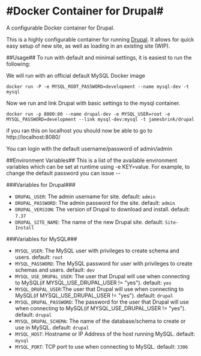 #Docker Container for Drupal#
==================================
A configurable Docker container for Drupal.


This is a highly configurable container for running [Drupal](https://www.drupal.org/). It allows for quick easy setup of new site, as well as loading in an existing site (WIP).

##Usage##
To run with default and minimal settings, it is easiest to run the following:

We will run with an official default MySQL Docker image
```
docker run -P -e MYSQL_ROOT_PASSWORD=development --name mysql-dev -t mysql
```

Now we run and link Drupal with basic settings to the mysql container.
```
docker run -p 8080:80 --name drupal-dev -e MYSQL_USER=root -e MYSQL_PASSWORD=development --link mysql-dev:mysql -t jamesbrink/drupal
```

if you ran this on localhost you should  now be able to go to
http://localhost:8080/

You can login with the default username/password of admin/admin


##Environment Variables##
This is a list of the available environment variables which can be set at runtime using -e KEY=value.
For example, to change the default password you can issue --

###Variables for Drupal###
* `DRUPAL_USER`: The admin username for site. default: `admin`
* `DRUPAL_PASSWORD`: The admin password for the site. default: `admin`
* `DRUPAL_VERSION`: The version of Drupal to download and install. default: `7.37`
* `DRUPAL_SITE_NAME`: The name of the new Drupal site. default: `Site-Install`

###Variables for MySQL###
* `MYSQL_USER`: The MySQL user with privileges to create schema and users. default: `root`
* `MYSQL_PASSWORD`: The MySQL password for user with privileges to create schemas and users. default: `dev`
* `MYSQL_USE_DRUPAL_USER`: The user that Drupal will use when connecting to MySQL(if MYSQL_USE_DRUPAL_USER != "yes"). default: `yes`
* `MYSQL_DRUPAL_USER`:The user that Drupal will use when connecting to MySQL(if MYSQL_USE_DRUPAL_USER != "yes"). default: `drupal`
* `MYSQL_DRUPAL_PASSWORD`: The password for the user that Drupal will use when connecting to MySQL(if MYSQL_USE_DRUPAL_USER != "yes"). default: `drupal`
* `MYSQL_DRUPAL_SCHEMA`: The name of the database/schema to create or use in MySQL. default: `drupal`
* `MYSQL_HOST`: Hostname or IP Address of the host running MySQL. default: `mysql`
* `MYSQL_PORT`: TCP port to use when connecting to MySQL. default: `3306`


